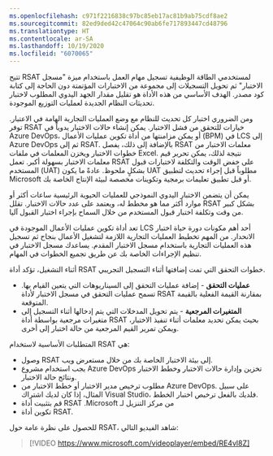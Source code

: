 ```yaml
---
ms.openlocfilehash: c971f2216838c97bc85eb17ac81b9ab75cdf8ae2
ms.sourcegitcommit: 82ed9ded42c47064c90ab6fe717893447cd48796
ms.translationtype: HT
ms.contentlocale: ar-SA
ms.lasthandoff: 10/19/2020
ms.locfileid: "6070065"
---
```

تتيح RSAT لمستخدمي الطاقة الوظيفية تسجيل مهام العمل باستخدام ميزة "مسجل الاختبار" ثم تحويل التسجيلات إلى مجموعة من الاختبارات المؤتمتة دون الحاجة إلى كتابة كود مصدر. الهدف الأساسي من هذه الأداة هو تقليل مقدار الجهد اليدوي المطلوب لاختبار تحديثات النظام الجديدة لعمليات التوزيع الموجودة.  

ومن الضروري اختبار كل تحديث للنظام مع وضع العمليات التجارية الهامة في الاعتبار. توفر RSAT خيارات للتحقق من فشل الاختبار. يمكن إنشاء حالات الاختبار يدوياً في Azure DevOps، أو يمكن مزامنتها من أداة تكوين عمليات الأعمال (BPM) في LCS إلى Azure DevOps ثم إلى RSAT. بالإضافة إلى ذلك، يفصل RSAT معلمات الاختبار من خطوات الاختبار ويخزن المعلمات في ملفات Excel. نتيجة لذلك، يمكن تحرير قيم معلمات الاختبار بسهولة أكبر. تعمل RSAT على خفض الوقت والتكلفة لاختبارات قبول المستخدم (UAT) بشكلٍ ملحوظ. عادةً ما يكون UAT مطلوباً قبل إجراء تحديث لتطبيق Microsoft أو قبل تطبيق تعليمات برمجية وتكوينات مخصصة لبيئة الإنتاج الخاصة بك.

يمكن أن يتضمن الاختبار اليدوي النموذجي للعمليات الحيوية الرئيسية ساعات أكثر أو موارد أكثر مما هو مخطط له، ويعتمد على عدد حالات الاختبار. تقلل RSAT بشكل كبير من وقت وتكلفة اختبار قبول المستخدم من خلال السماح بإجراء اختبار القبول آليا.

تعد أداة تكوين عمليات الأعمال الموجودة في LCS أحد أهم مكونات دورة حياة اختبار الانحدار. من المهم تخطيط العمليات التجارية اللازمة لتشغيل الأعمال بنجاح ثم تسجيل هذه العمليات التجارية باستخدام مسجل الاختبار المقدم. يساعدك مسجل الاختبار في تنظيم الإجراءات الخاصة بك عن طريق تجميع الخطوات في المهام. 

أثناء التشغيل، تؤكد أداة RSAT خطوات التحقق التي تمت إضافتها أثناء التسجيل التجريبي.

- **عمليات التحقق** - إضافة عمليات التحقق إلى السيناريوهات التي يتعين القيام بها. تسمح عمليات التحقق في مسجل الاختبار لأداة RSAT بمقارنة القيمة الفعلية بالقيمة المتوقعة.
- **‎المتغيرات المرجعية** - يتم تحويل المدخلات التي يتم إدخالها أثناء التسجيل إلى متغيرات مرجعية بواسطة أداة RSAT بحيث يمكن تحديد معلمات أثناء تنفيذ الاختبار، ويمكن تمرير القيم المرجعية من حالة اختبار إلى أخرى. 
 
المتطلبات الأساسية لاستخدام RSAT هي:

-   وصول RSAT إلى بيئة الاختبار الخاصة بك من خلال مستعرض ويب.
-   يجب استخدام مشروع Azure DevOps تخزين وإدارة حالات الاختبار وخطط الاختبار ونتائج حالة الاختبار.
-   مطلوب ترخيص مدير الاختبار أو خطط الاختبار من Azure DevOps. على سبيل المثال، إذا كان لديك اشتراك Visual Studio، فلديك بالفعل ترخيص اختبار الخطط. 
-   قم بتثبيت أداة RSAT من ‏‫مركز التنزيل لـ Microsoft.
-   تكوين أداة RSAT.

للحصول على نظرة عامة حول RSAT، شاهد الفيديو التالي:

 > [!VIDEO https://www.microsoft.com/videoplayer/embed/RE4vl8Z]



